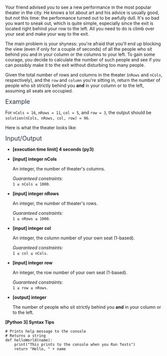 <p>Your friend advised you to see a new performance in the most popular theater in the city. He knows a lot about art and his advice is usually good, but not this time: the performance turned out to be awfully dull. It's so bad you want to sneak out, which is quite simple, especially since the exit is located right behind your row to the left. All you need to do is climb over your seat and make your way to the exit.</p>
<p>The main problem is your shyness: you're afraid that you'll end up blocking the view (even if only for a couple of seconds) of all the people who sit behind you and in your column or the columns to your left. To gain some courage, you decide to calculate the number of such people and see if you can possibly make it to the exit without disturbing too many people.</p>
<p>Given the total number of rows and columns in the theater (<code>nRows</code> and <code>nCols</code>, respectively), and the <code>row</code> and <code>column</code> you're sitting in, return the number of people who sit strictly behind you <strong>and</strong> in your column or to the left, assuming all seats are occupied.</p>
<p><span class="markdown--header" style="color:#2b3b52;font-size:1.4em">Example</span></p>
<p>For <code>nCols = 16</code>, <code>nRows = 11</code>, <code>col = 5</code>, and <code>row = 3</code>, the output should be<br />
<code>solution(nCols, nRows, col, row) = 96</code>.</p>
<p>Here is what the theater looks like:<br />
<img src="https://codesignal.s3.amazonaws.com/tasks/seatsInTheater/img/example.png?_tm=1618309568091" alt /></p>
<p><span class="markdown--header" style="color:#2b3b52;font-size:1.4em">Input/Output</span></p>
<ul>
<li>
<p><strong>[execution time limit] 4 seconds (py3)</strong></p>
</li>
<li>
<p><strong>[input] integer nCols</strong></p>
<p>An integer, the number of theater's columns.</p>
<p><em>Guaranteed constraints:</em><br />
<code>1 ≤ nCols ≤ 1000</code>.</p>
</li>
<li>
<p><strong>[input] integer nRows</strong></p>
<p>An integer, the number of theater's rows.</p>
<p><em>Guaranteed constraints:</em><br />
<code>1 ≤ nRows ≤ 1000</code>.</p>
</li>
<li>
<p><strong>[input] integer col</strong></p>
<p>An integer, the column number of your own seat (1-based).</p>
<p><em>Guaranteed constraints:</em><br />
<code>1 ≤ col ≤ nCols</code>.</p>
</li>
<li>
<p><strong>[input] integer row</strong></p>
<p>An integer, the row number of your own seat (1-based).</p>
<p><em>Guaranteed constraints:</em><br />
<code>1 ≤ row ≤ nRows</code>.</p>
</li>
<li>
<p><strong>[output] integer</strong></p>
<p>The number of people who sit strictly behind you <strong>and</strong> in your column or to the left.</p>
</li>
</ul>
<p><strong>[Python 3] Syntax Tips</strong></p>
<pre><code class="language-python"><span class="hljs-comment"># Prints help message to the console</span>
<span class="hljs-comment"># Returns a string</span>
<span class="hljs-keyword">def</span> <span class="hljs-title function_">helloWorld</span>(<span class="hljs-params">name</span>):
    <span class="hljs-built_in">print</span>(<span class="hljs-string">"This prints to the console when you Run Tests"</span>)
    <span class="hljs-keyword">return</span> <span class="hljs-string">"Hello, "</span> + name

</code></pre>
